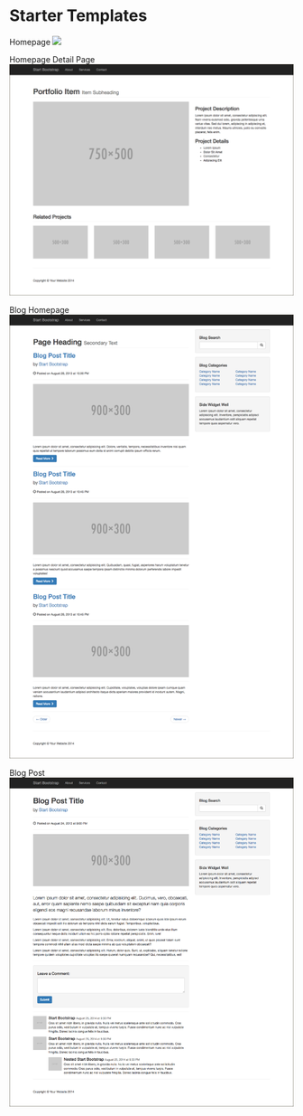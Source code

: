 # Starter Templates

Homepage
![](images/startbootstrap-3-column-portfolio.png)

Homepage Detail Page
![](images/startbootstrap-portfolio-item.png)

Blog Homepage
![](images/startbootstrap-blog-home.png)

Blog Post
![](images/startbootstrap-blog-post.png)



